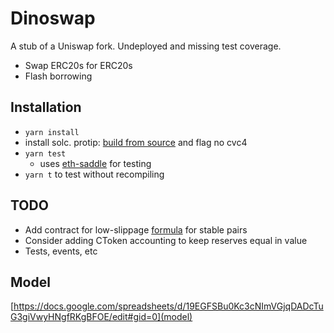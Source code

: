 # Dinoswap

A stub of a Uniswap fork. Undeployed and missing test coverage.

* Swap ERC20s for ERC20s
* Flash borrowing

## Installation

* `yarn install` 
* install solc. protip: [build from source](https://solidity.readthedocs.io/en/latest/installing-solidity.html#building-from-source) and flag no cvc4
* `yarn test`
	* uses [eth-saddle](https://www.npmjs.com/package/eth-saddle) for testing
* `yarn t` to test without recompiling

## TODO

* Add contract for low-slippage [formula](https://devpost.com/software/squink) for stable pairs
* Consider adding CToken accounting to keep reserves equal in value
* Tests, events, etc

## Model 

[https://docs.google.com/spreadsheets/d/19EGFSBu0Kc3cNImVGjqDADcTuG3giVwyHNgfRKgBFOE/edit#gid=0](model)
